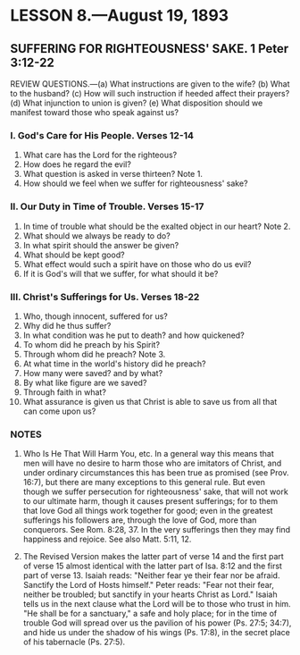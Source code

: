 # LESSON 8.—August 19, 1893

## SUFFERING FOR RIGHTEOUSNESS' SAKE. 1 Peter 3:12-22

REVIEW QUESTIONS.—(a) What instructions are given to the wife? (b) What to the husband? (c) How will such instruction if heeded affect their prayers? (d) What injunction to union is given? (e) What disposition should we manifest toward those who speak against us?

### I. God's Care for His People. Verses 12-14

1. What care has the Lord for the righteous?
2. How does he regard the evil?
3. What question is asked in verse thirteen? Note 1.
4. How should we feel when we suffer for righteousness' sake?

### II. Our Duty in Time of Trouble. Verses 15-17

1. In time of trouble what should be the exalted object in our heart? Note 2.
2. What should we always be ready to do?
3. In what spirit should the answer be given?
4. What should be kept good?
5. What effect would such a spirit have on those who do us evil?
6. If it is God's will that we suffer, for what should it be?

### III. Christ's Sufferings for Us. Verses 18-22

1. Who, though innocent, suffered for us?
2. Why did he thus suffer?
3. In what condition was he put to death? and how quickened?
4. To whom did he preach by his Spirit?
5. Through whom did he preach? Note 3.
6. At what time in the world's history did he preach?
7. How many were saved? and by what?
8. By what like figure are we saved?
9. Through faith in what?
10. What assurance is given us that Christ is able to save us from all that can come upon us?

### NOTES

1. Who Is He That Will Harm You, etc. In a general way this means that men will have no desire to harm those who are imitators of Christ, and under ordinary circumstances this has been true as promised (see Prov. 16:7), but there are many exceptions to this general rule. But even though we suffer persecution for righteousness' sake, that will not work to our ultimate harm, though it causes present sufferings; for to them that love God all things work together for good; even in the greatest sufferings his followers are, through the love of God, more than conquerors. See Rom. 8:28, 37. In the very sufferings then they may find happiness and rejoice. See also Matt. 5:11, 12.

2. The Revised Version makes the latter part of verse 14 and the first part of verse 15 almost identical with the latter part of Isa. 8:12 and the first part of verse 13. Isaiah reads: "Neither fear ye their fear nor be afraid. Sanctify the Lord of Hosts himself." Peter reads: "Fear not their fear, neither be troubled; but sanctify in your hearts Christ as Lord." Isaiah tells us in the next clause what the Lord will be to those who trust in him. "He shall be for a sanctuary," a safe and holy place; for in the time of trouble God will spread over us the pavilion of his power (Ps. 27:5; 34:7), and hide us under the shadow of his wings (Ps. 17:8), in the secret place of his tabernacle (Ps. 27:5).

